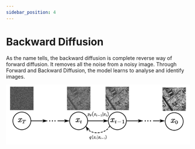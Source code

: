 ```yaml
---
sidebar_position: 4
---
```

# Backward Diffusion

As the name tells, the backward diffusion is complete reverse way of forward diffusion. It removes all the noise from a noisy image.
Through Forward and Backward Diffusion, the model learns to analyse and identify images.

![backward diff](../../static/img/backwarddiff.png)
